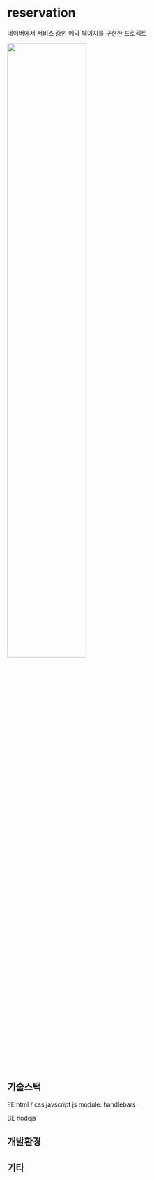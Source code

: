 # reservation

네이버에서 서비스 중인 예약 페이지를 구현한 프로젝트

<img src="https://user-images.githubusercontent.com/44011462/94556497-21c86d80-0298-11eb-88ae-685ac13fdda7.gif" width=60%>

## 기술스택

FE
html / css
javscript
js module: handlebars

BE
nodejs

## 개발환경

## 기타